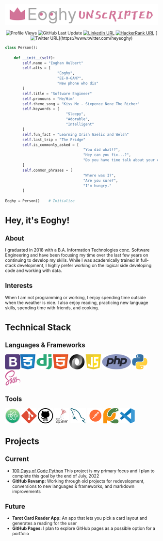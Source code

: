 <img src="banner.png" style="max-width: 100%; height: auto;">

<div align="center">

![Profile Views](https://komarev.com/ghpvc/?username=EoghyUnscripted&label=Profile%20Views&color=0e75b6&style=for-the-badge)
![GitHub Last Update](https://img.shields.io/github/last-commit/eoghyunscripted/eoghyunscripted?label=Last%20Update&style=for-the-badge)
[![LinkedIn URL](https://img.shields.io/badge/Eoghan%20Hulbert-0077B5?style=for-the-badge&logo=linkedin&logoColor=white&link=https%3A%2F%2Fwww.linkedin.com%2Fin%2FEoghanHulbert)](https://www.linkedin.com/in/eoghanhulbert)
[![HackerRank URL](https://img.shields.io/badge/@Eoghy-2EC866?style=for-the-badge&logo=hackerrank&logoColor=white&link=https%3A%2F%2Fwww.hackerrank.com%2FEoghy)](https://www.hackerrank.com/eoghy)
[![Twitter URL](https://img.shields.io/badge/@HeyEoghy-1DA1F2?style=for-the-badge&logo=twitter&logoColor=white&link=https%3A%2F%2Fwww.twitter.com%2Fheyeoghy](https://www.twitter.com/heyeoghy))](https://www.twitter.com/heyeoghy)

</div>

```python
class Person():

    def __init__(self):
        self.name = "Eoghan Hulbert"
        self.alts = [
                        "Eoghy", 
                        "EE-O-GAN?", 
                        "New phone who dis"
        ] 
        self.title = "Software Engineer"
        self.pronouns = "He/Him"
        self.theme_song = "Kiss Me - Sixpence None The Richer"
        self.keywords = [
                            "Sleepy", 
                            "Adorable", 
                            "Intelligent"
        ]
        self.fun_fact = "Learning Irish Gaelic and Welsh"
        self.last_trip = "The Fridge"
        self.is_commonly_asked = [
                                    "You did what!?", 
                                    "Hey can you fix...?", 
                                    "Do you have time talk about your car's extended warranty?"
        ]
        self.common_phrases = [
                                    "Where was I?",
                                    "Are you sure?",
                                    "I'm hungry."
        ]

Eoghy = Person()    # Initialize
```

# Hey, it's Eoghy!

## About

I graduated in 2018 with a B.A. Information Technologies conc. Software Engineering and have been focusing my time over the last few years on continuing to develop my skills. While I was academically trained in full-stack development, I highly prefer working on the logical side developing code and working with data.

## Interests

When I am not programming or working, I enjoy spending time outside when the weather is nice. I also enjoy reading, practicing new language skills, spending time with friends, and cooking.

# Technical Stack

## Languages & Frameworks

<div>

<img src="svg/bootstrap.svg" alt="Bootstrap" width="50" height="50"/><img src="svg/css3.svg" alt="CSS" width="50" height="50"/> <img src="svg/django.svg" alt="Django" width="50" height="50"/> <img src="svg/html5.svg" alt="HTML5" width="50" height="50"/> <img src="svg/json.svg" alt="JSON" width="50" height="50"/> <img src="svg/javascript.svg" alt="JavaScript" width="50" height="50"/> <img src="svg/php.svg" alt="php" width="" height="50"/> <img src="svg/python.svg" alt="Python" width="50" height="50"/> <img src="svg/sass.svg" alt="Sass" width="50" height="50"/>

</div>

## Tools

<img src="svg/atom.svg" alt="Atom" width="50" height="50"/>
<img src="svg/git.svg" alt="Git" width="50" height="50"/>
<img src="svg/github.svg" alt="Github" width="50" height="50"/>
<img src="svg/mssql.svg" alt="MSSQL" width="50" height="50"/>
<img src="svg/mysql.svg" alt="MySQL" width="50" height="50"/>
<img src="svg/postman.svg" alt="Postman" width="50" height="50"/>
<img src="svg/pycharm.svg" alt="PyCharm" width="50" height="50"/>
<img src="svg/vsc.svg" alt="vsc" width="50" height="50"/>

# Projects

## Current

* [100 Days of Code Python](https://github.com/EoghyUnscripted/100-Days-Of-Code-Python) This project is my primary focus and I plan to complete this goal by the end of July, 2022
* <strong>GitHub Revamp:</strong> Working through old projects for redevelopment, conversions to new languages & frameworks, and markdown improvements

## Future

* <strong>Tarot Card Reader App:</strong> An app that lets you pick a card layout and generates a reading for the user
* <strong>GitHub Pages:</strong> I plan to explore GitHub pages as a possible option for a portfolio
